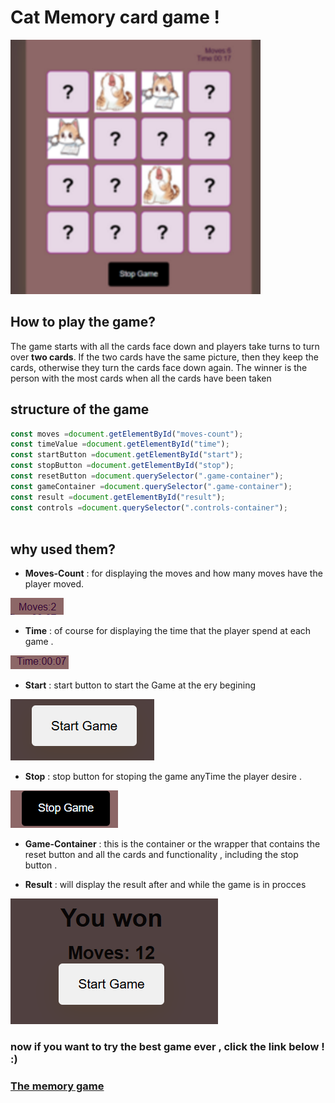 


#   Cat Memory card game ! 


![alt text](image-1-1.png)  




## How to play the game?

The game starts with all the cards face down and players take turns to turn over **two cards**. If the two cards have the same picture, then they keep the cards, otherwise they turn the cards face down again. The winner is the person with the most cards when all the cards have been taken


## structure of the game 

```javascript 
const moves =document.getElementById("moves-count");
const timeValue =document.getElementById("time");
const startButton =document.getElementById("start");
const stopButton =document.getElementById("stop");
const resetButton =document.querySelector(".game-container");
const gameContainer =document.querySelector(".game-container");
const result =document.getElementById("result");
const controls =document.querySelector(".controls-container");
 
```
## why used them?

 * **Moves-Count** : for displaying the moves and how many moves have the player moved.

![alt text](image-2.png)

* **Time** : of course for displaying the time that the player spend at each game .

![alt text](image-3.png)

* **Start** : start button to start the Game at the ery begining 

![alt text](image-4.png)

* **Stop** : stop button for stoping the game anyTime the player desire .

![alt text](image-5.png)

* **Game-Container** : this is the container or the wrapper that contains the reset button and all the cards and functionality , including the stop button .

* **Result** : will display the result after and while the game is in procces 

![alt text](image-6.png)












### now if you want to try the best game ever , click the link below ! :)


 ### [The memory game](http://127.0.0.1:5501/)